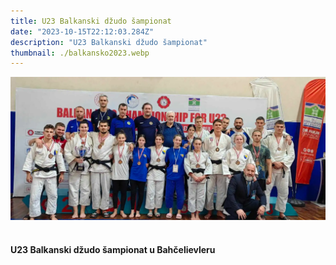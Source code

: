 ```yaml
---
title: U23 Balkanski džudo šampionat
date: "2023-10-15T22:12:03.284Z"
description: "U23 Balkanski džudo šampionat"
thumbnail: ./balkansko2023.webp
---
```


![Balkansko takmičenje u Turskoj 2023](./balkansko2023.webp)
<br>
<br>
#### U23 Balkanski džudo šampionat u Bahčelievleru
